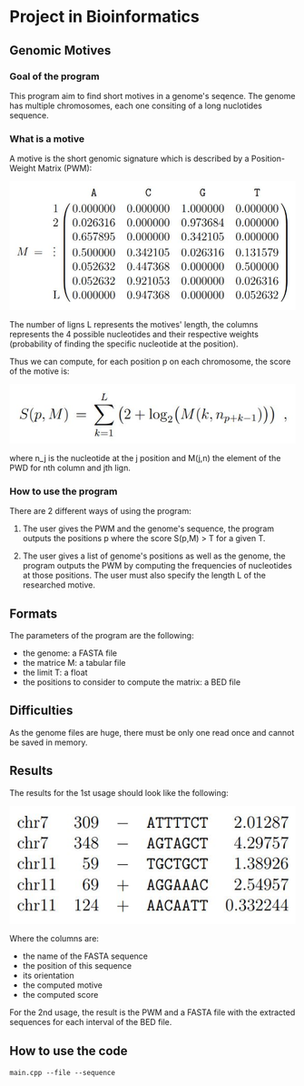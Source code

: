 # Project in Bioinformatics

## Genomic Motives

### Goal of the program

This program aim to find short motives in a genome's seqence. The genome has multiple chromosomes, each one consiting of a long nuclotides sequence.

### What is a motive

A motive is the short genomic signature which is described by a Position-Weight Matrix (PWM):

![alt text](./images/pwd.JPG "PWD")

The number of ligns L represents the motives' length, the columns represents the 4 possible nucleotides and their respective weights (probability of finding the specific nucleotide at the position).

Thus we can compute, for each position p on each chromosome, the score of the motive is:

![alt text](./images/p_formula.JPG "p_formula")

where n_j is the nucleotide at the j position and M(j,n) the element of the PWD for nth column and jth lign. 

### How to use the program

There are 2 different ways of using the program:

1. The user gives the PWM and the genome's sequence, the program outputs the positions p where the score S(p,M) > T for a given T.

2. The user gives a list of genome's positions as well as the genome, the program outputs the PWM by computing the frequencies of nucleotides at those positions. The user must also specify the length L of the researched motive. 

## Formats

The parameters of the program are the following:

- the genome: a FASTA file
- the matrice M: a tabular file
- the limit T: a float
- the positions to consider to compute the matrix: a BED file

## Difficulties

As the genome files are huge, there must be only one read once and cannot be saved in memory.

## Results

The results for the 1st usage should look like the following:

![alt text](./images/res_1.JPG "RESULT")

Where the columns are: 
- the name of the FASTA sequence
- the position of this sequence
- its orientation
- the computed motive
- the computed score

For the 2nd usage, the result is the PWM and a FASTA file with the extracted sequences for each interval of the BED file.

## How to use the code

```
main.cpp --file --sequence
```